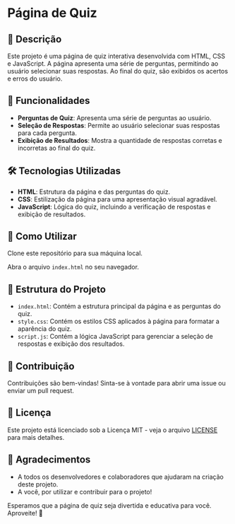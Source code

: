 # Página de Quiz

## 📒 Descrição
Este projeto é uma página de quiz interativa desenvolvida com HTML, CSS e JavaScript. A página apresenta uma série de perguntas, permitindo ao usuário selecionar suas respostas. Ao final do quiz, são exibidos os acertos e erros do usuário.

## 🚀 Funcionalidades
- **Perguntas de Quiz**: Apresenta uma série de perguntas ao usuário.
- **Seleção de Respostas**: Permite ao usuário selecionar suas respostas para cada pergunta.
- **Exibição de Resultados**: Mostra a quantidade de respostas corretas e incorretas ao final do quiz.

## 🛠️ Tecnologias Utilizadas
- **HTML**: Estrutura da página e das perguntas do quiz.
- **CSS**: Estilização da página para uma apresentação visual agradável.
- **JavaScript**: Lógica do quiz, incluindo a verificação de respostas e exibição de resultados.

## 🧐 Como Utilizar
Clone este repositório para sua máquina local.

Abra o arquivo `index.html` no seu navegador.

## 📂 Estrutura do Projeto
- `index.html`: Contém a estrutura principal da página e as perguntas do quiz.
- `style.css`: Contém os estilos CSS aplicados à página para formatar a aparência do quiz.
- `script.js`: Contém a lógica JavaScript para gerenciar a seleção de respostas e exibição dos resultados.

## 🤝 Contribuição
Contribuições são bem-vindas! Sinta-se à vontade para abrir uma issue ou enviar um pull request.

## 📄 Licença
Este projeto está licenciado sob a Licença MIT - veja o arquivo [LICENSE](LICENSE) para mais detalhes.

## 💬 Agradecimentos
- A todos os desenvolvedores e colaboradores que ajudaram na criação deste projeto.
- A você, por utilizar e contribuir para o projeto!

Esperamos que a página de quiz seja divertida e educativa para você. Aproveite! 🚀
